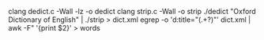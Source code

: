 clang dedict.c -Wall -lz -o dedict
clang strip.c -Wall -o strip
./dedict "Oxford Dictionary of English" | ./strip > dict.xml
egrep -o 'd:title="(.+?)"' dict.xml | awk -F\" '{print $2}' > words